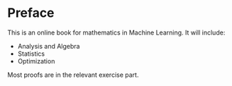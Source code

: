 # Preface

This is an online book for mathematics in Machine Learning. It will include:

* Analysis and Algebra
* Statistics
* Optimization

Most proofs are in the relevant exercise part.

